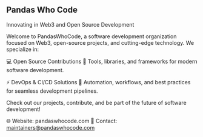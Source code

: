 ## Pandas Who Code

Innovating in Web3 and Open Source Development

Welcome to PandasWhoCode, a software development organization focused on Web3, open-source projects, and cutting-edge technology. We specialize in:

💻 Open Source Contributions
🔹 Tools, libraries, and frameworks for modern software development.

⚡ DevOps & CI/CD Solutions
🔹 Automation, workflows, and best practices for seamless development pipelines.

Check out our projects, contribute, and be part of the future of software development!

🌐 Website: pandaswhocode.com
📧 Contact: maintainers@pandaswhocode.com
